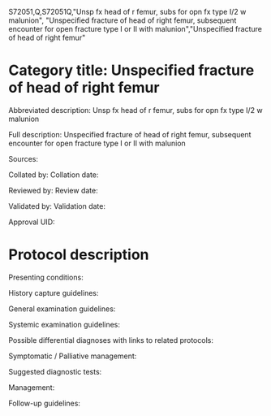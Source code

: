 S72051,Q,S72051Q,"Unsp fx head of r femur, subs for opn fx type I/2 w malunion", "Unspecified fracture of head of right femur, subsequent encounter for open fracture type I or II with malunion","Unspecified fracture of head of right femur"
# Category title: Unspecified fracture of head of right femur

Abbreviated description: Unsp fx head of r femur, subs for opn fx type I/2 w malunion

Full description: Unspecified fracture of head of right femur, subsequent encounter for open fracture type I or II with malunion

Sources:

Collated by:
Collation date:

Reviewed by:
Review date:

Validated by:
Validation date:

Approval UID:

# Protocol description

Presenting conditions:

History capture guidelines:

General examination guidelines:

Systemic examination guidelines:

Possible differential diagnoses with links to related protocols:

Symptomatic / Palliative management:

Suggested diagnostic tests:

Management:

Follow-up guidelines:
